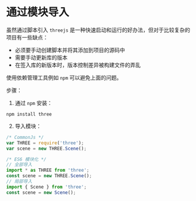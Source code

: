 # 通过模块导入

虽然通过脚本引入 `threejs` 是一种快速启动和运行的好办法，但对于比较复杂的项目有一些缺点：

- 必须要手动创建脚本并将其添加到项目的源码中
- 需要手动更新库的版本
- 在签入库的新版本时，版本控制差异被构建文件的弄乱

使用依赖管理工具例如 `npm` 可以避免上面的问题。

步骤：

1. 通过 `npm` 安装：

```
npm install three
```

2. 导入模块：

```JavaScript
/* CommonJs */
var THREE = require('three');
var scene = new THREE.Scene();

/* ES6 模块化 */
// 全部导入
import * as THREE from 'three';
const scene = new THREE.Scene();
// 局部导入
import { Scene } from 'three';
const scene = new Scene();

```
